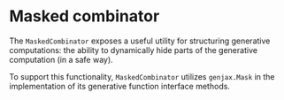 # Masked combinator

The `MaskedCombinator` exposes a useful utility for structuring generative computations: the ability to dynamically hide parts of the generative computation (in a safe way).

To support this functionality, `MaskedCombinator` utilizes `genjax.Mask` in the implementation of its generative function interface methods.
